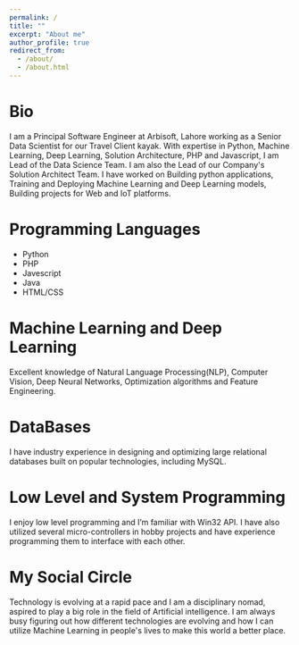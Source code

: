 ```yaml
---
permalink: /
title: ""
excerpt: "About me"
author_profile: true
redirect_from: 
  - /about/
  - /about.html
---
```


Bio
===
I am a Principal Software Engineer at Arbisoft, Lahore working as a Senior Data Scientist for our Travel Client kayak. With expertise
in Python, Machine Learning, Deep Learning, Solution Architecture, PHP and Javascript, I am Lead of the Data Science Team. I am also the Lead
of our Company's Solution Architect Team. I have worked on Building python applications, Training and Deploying Machine Learning and Deep Learning
models, Building projects for Web and IoT platforms.

Programming Languages
=====================
 - Python
 - PHP
 - Javescript
 - Java
 - HTML/CSS
 
Machine Learning and Deep Learning
==================================
Excellent knowledge of Natural Language Processing(NLP), Computer Vision, Deep Neural Networks, Optimization algorithms and Feature
Engineering.

DataBases
=========
I have industry experience in designing and optimizing large relational databases built on popular technologies, including MySQL.

Low Level and System Programming
================================
I enjoy low level programming and I’m familiar with Win32 API.
I have also utilized several micro-controllers in hobby projects and have experience programming them to interface with each other.

My Social Circle
================
Technology is evolving at a rapid pace and I am a disciplinary nomad, aspired to play a big role in the field of Artificial intelligence.
I am always busy figuring out how different technologies are evolving and how I can utilize Machine Learning in people's lives to make
this world a better place. 
